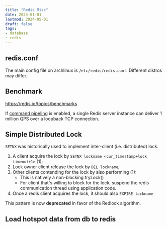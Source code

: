 ```yaml
---
title: "Redis Misc"
date: 2024-01-01
lastmod: 2024-05-01
draft: false
tags:
- database
- redis
---
```


redis.conf
-------

The main config file on archlinux is `/etc/redis/redis.conf`. Different distros may differ.

Benchmark
----------
https://redis.io/topics/benchmarks

If [command pipeling](https://redis.io/topics/pipelining) is enabled, a single Redis server instance can deliver 1 million QPS over a loopback TCP connection.

<!-- TODO: in cluster. -->

Simple Distributed Lock
--------
`SETNX` was historically used to implement inter-client (i.e. distributed) lock.

1. A client acquire the lock by `SETNX lockname <cur_timestamp+lock timeout+1>` (1);
2. Lock owner client release the lock by `DEL lockname`;
3. Other clients contending for the lock by also performing (1):
    - This is natively a non-blocking tryLock()
    - For client that's willing to block for the lock, suspend the redis communication thread using application code.
4. Once a redis client acquires the lock, it should also `EXPIRE lockname`

This pattern is now **deprecated** in favor of the Redlock algorithm. 

Load hotspot data from db to redis
--------

